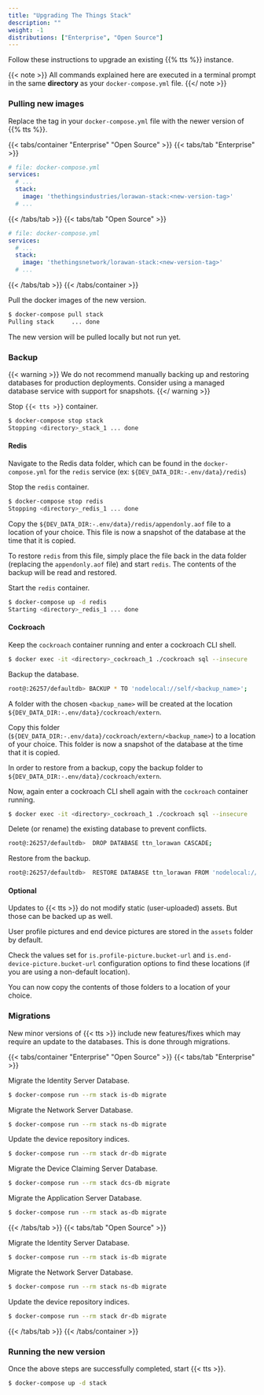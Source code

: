 ```yaml
---
title: "Upgrading The Things Stack"
description: ""
weight: -1
distributions: ["Enterprise", "Open Source"]
---
```


Follow these instructions to upgrade an existing {{% tts %}} instance.

<!--more-->

{{< note >}} All commands explained here are executed in a terminal prompt in the same **directory** as your `docker-compose.yml` file. {{</ note >}}

### Pulling new images

Replace the tag in your `docker-compose.yml` file with the newer version of {{% tts %}}.

{{< tabs/container "Enterprise" "Open Source" >}}
{{< tabs/tab "Enterprise" >}}

```yaml
# file: docker-compose.yml
services:
  # ...
  stack:
    image: 'thethingsindustries/lorawan-stack:<new-version-tag>'
  # ...
```
{{< /tabs/tab >}}
{{< tabs/tab "Open Source" >}}

```yaml
# file: docker-compose.yml
services:
  # ...
  stack:
    image: 'thethingsnetwork/lorawan-stack:<new-version-tag>'
  # ...
```

{{< /tabs/tab >}}
{{< /tabs/container >}}

Pull the docker images of the new version.

```bash
$ docker-compose pull stack
Pulling stack     ... done
```

The new version will be pulled locally but not run yet.

### Backup

{{< warning >}} We do not recommend manually backing up and restoring databases for production deployments. Consider using a managed database service with support for snapshots. {{</ warning >}}

Stop `{{< tts >}}` container.

```bash
$ docker-compose stop stack
Stopping <directory>_stack_1 ... done
```

#### Redis

Navigate to the Redis data folder, which can be found in the `docker-compose.yml` for the `redis` service (ex: `${DEV_DATA_DIR:-.env/data}/redis`)

Stop the `redis` container.

```bash
$ docker-compose stop redis
Stopping <directory>_redis_1 ... done
```

Copy the `${DEV_DATA_DIR:-.env/data}/redis/appendonly.aof` file to a location of your choice. This file is now a snapshot of the database at the time that it is copied.

To restore `redis` from this file, simply place the file back in the data folder (replacing the `appendonly.aof` file) and start `redis`. The contents of the backup will be read and restored.

Start the `redis` container.

```bash
$ docker-compose up -d redis
Starting <directory>_redis_1 ... done
```

#### Cockroach

Keep the `cockroach` container running and enter a cockroach CLI shell.

```bash
$ docker exec -it <directory>_cockroach_1 ./cockroach sql --insecure
```

Backup the database.

```bash
root@:26257/defaultdb> BACKUP * TO 'nodelocal://self/<backup_name>';
```

A folder with the chosen `<backup_name>` will be created at the location `${DEV_DATA_DIR:-.env/data}/cockroach/extern`.

Copy this folder (`${DEV_DATA_DIR:-.env/data}/cockroach/extern/<backup_name>`) to a location of your choice. This folder is now a snapshot of the database at the time that it is copied.

In order to restore from a backup, copy the backup folder to `${DEV_DATA_DIR:-.env/data}/cockroach/extern`.

Now, again enter a cockroach CLI shell again with the `cockroach` container running.

```bash
$ docker exec -it <directory>_cockroach_1 ./cockroach sql --insecure
```

Delete (or rename) the existing database to prevent conflicts.

```bash
root@:26257/defaultdb>  DROP DATABASE ttn_lorawan CASCADE;
```

Restore from the backup.

```bash
root@:26257/defaultdb>  RESTORE DATABASE ttn_lorawan FROM 'nodelocal://self/<backup_name>';
```

#### Optional

Updates to {{< tts >}} do not modify static (user-uploaded) assets. But those can be backed up as well.

User profile pictures and end device pictures are stored in the `assets` folder by default.

Check the values set for `is.profile-picture.bucket-url` and `is.end-device-picture.bucket-url` configuration options to find these locations (if you are using a non-default location).

You can now copy the contents of those folders to a location of your choice.

### Migrations

New minor versions of {{< tts >}} include new features/fixes which may require an update to the databases. This is done through migrations.

{{< tabs/container "Enterprise" "Open Source" >}}
{{< tabs/tab "Enterprise" >}}

Migrate the Identity Server Database.

```bash
$ docker-compose run --rm stack is-db migrate
```

Migrate the Network Server Database.

```bash
$ docker-compose run --rm stack ns-db migrate
```

Update the device repository indices.

```bash
$ docker-compose run --rm stack dr-db migrate
```

Migrate the Device Claiming Server Database.

```bash
$ docker-compose run --rm stack dcs-db migrate
```

Migrate the Application Server Database.

```bash
$ docker-compose run --rm stack as-db migrate
```

{{< /tabs/tab >}}
{{< tabs/tab "Open Source" >}}

Migrate the Identity Server Database.

```bash
$ docker-compose run --rm stack is-db migrate
```

Migrate the Network Server Database.

```bash
$ docker-compose run --rm stack ns-db migrate
```

Update the device repository indices.

```bash
$ docker-compose run --rm stack dr-db migrate
```
{{< /tabs/tab >}}
{{< /tabs/container >}}


### Running the new version

Once the above steps are successfully completed, start {{< tts >}}.

```bash
$ docker-compose up -d stack
```
